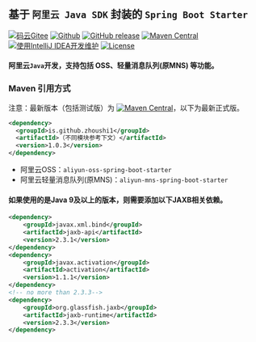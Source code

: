 ## 基于 `阿里云 Java SDK` 封装的 `Spring Boot Starter`

[![码云Gitee](https://gitee.com/zhoushi1/aliyun-spring-boot-starter/badge/star.svg?theme=blue)](https://gitee.com/zhoushi1/aliyun-spring-boot-starter)
[![Github](https://img.shields.io/github/stars/zhoushi1/aliyun-spring-boot-starter?logo=github&style=flat)](https://github.com/zhoushi1/aliyun-spring-boot-starter)
[![GitHub release](https://img.shields.io/github/release/zhoushi1/aliyun-spring-boot-starter.svg)](https://github.com/zhoushi1/aliyun-spring-boot-starter/releases)
[![Maven Central](https://img.shields.io/maven-central/v/io.github.zhoushi1/aliyun-spring-boot-starter.svg)](http://mvnrepository.com/artifact/io.github.zhoushi1/aliyun-spring-boot-starter)
[![使用IntelliJ IDEA开发维护](https://img.shields.io/badge/IntelliJ%20IDEA-支持-blue.svg)](https://www.jetbrains.com)
[![License](https://img.shields.io/badge/License-MIT-blue.svg)](https://opensource.org/license/mit)

#### 阿里云`Java`开发，支持包括 OSS、轻量消息队列(原MNS) 等功能。

### Maven 引用方式
注意：最新版本（包括测试版）为 [![Maven Central](https://img.shields.io/maven-central/v/io.github.zhoushi1/aliyun-spring-boot-starter.svg)](http://mvnrepository.com/artifact/io.github.zhoushi1/aliyun-spring-boot-starter)，以下为最新正式版。

```xml
<dependency>
  <groupId>is.github.zhoushi1</groupId>
  <artifactId>（不同模块参考下文）</artifactId>
  <version>1.0.3</version>
</dependency>
```
- 阿里云OSS：`aliyun-oss-spring-boot-starter`
- 阿里云轻量消息队列(原MNS)：`aliyun-mns-spring-boot-starter`

#### 如果使用的是Java 9及以上的版本，则需要添加以下JAXB相关依赖。
```xml
<dependency>
    <groupId>javax.xml.bind</groupId>
    <artifactId>jaxb-api</artifactId>
    <version>2.3.1</version>
</dependency>
<dependency>
    <groupId>javax.activation</groupId>
    <artifactId>activation</artifactId>
    <version>1.1.1</version>
</dependency>
<!-- no more than 2.3.3-->
<dependency>
    <groupId>org.glassfish.jaxb</groupId>
    <artifactId>jaxb-runtime</artifactId>
    <version>2.3.3</version>
</dependency>
```